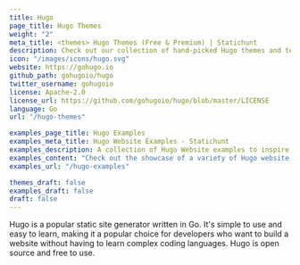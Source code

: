 ```yaml
---
title: Hugo
page_title: Hugo Themes
weight: "2"
meta_title: <themes> Hugo Themes (Free & Premium) | Statichunt
description: Check out our collection of hand-picked Hugo themes and templates that will give your website a professional and polished appearance.
icon: "/images/icons/hugo.svg"
website: https://gohugo.io
github_path: gohugoio/hugo
twitter_username: gohugoio
license: Apache-2.0
license_url: https://github.com/gohugoio/hugo/blob/master/LICENSE
language: Go
url: "/hugo-themes"

examples_page_title: Hugo Examples
examples_meta_title: Hugo Website Examples - Statichunt
examples_description: A collection of Hugo Website examples to inspire the creation of your next web Project
examples_content: "Check out the showcase of a variety of Hugo website examples. Get inspired about building your next web project on the Hugo static site generator"
examples_url: "/hugo-examples"

themes_draft: false
examples_draft: false
draft: false
---
```


Hugo is a popular static site generator written in Go. It's simple to use and easy to learn, making it a popular choice for developers who want to build a website without having to learn complex coding languages. Hugo is open source and free to use.
